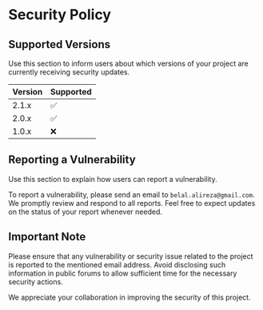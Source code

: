# Security Policy

## Supported Versions

Use this section to inform users about which versions of your project are
currently receiving security updates.

| Version | Supported          |
| ------- | ------------------ |
| 2.1.x   | :white_check_mark: |
| 2.0.x   | :white_check_mark: |
| 1.0.x   | :x:                |

## Reporting a Vulnerability

Use this section to explain how users can report a vulnerability.

To report a vulnerability, please send an email to `belal.alireza@gmail.com`. We promptly review and respond to all reports. Feel free to expect updates on the status of your report whenever needed.

## Important Note

Please ensure that any vulnerability or security issue related to the project is reported to the mentioned email address. Avoid disclosing such information in public forums to allow sufficient time for the necessary security actions.

We appreciate your collaboration in improving the security of this project.
